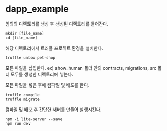 # dapp_example

임의의 디렉토리를 생성 후 생성된 디렉토리를 들어간다.
```
mkdir [file_name]
cd [file_name]
```

해당 디렉토리에서 트러플 프로젝트 환경을 설치한다.
```
truffle unbox pet-shop
```

모든 파일을 삽입한다.
ex) show_human 폴더 안의 contracts, migrations, src 폴더 모두를 생성한 디렉토리에 넣는다.


모든 파일을 넣은 후에 컴파일 및 배포를 한다.
```
truffle compile
truffle migrate
```

컴파일 및 배포 후 간단한 서버를 만들어 실행시킨다.
```
npm -i lite-server --save
npm run dev
```
